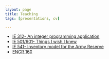 ```yaml
---
layout: page
title: Teaching
tags: [presentations, cv]

---
```

* [IE 312- An integer programming application](/presentations/Teaching/IE312)
* [IE 501/601- Things I wish I knew](/presentations/Teaching/IE601)
* [IE 541- Inventory model for the Army Reserve](/presentations/Teaching/IE541)
* [ENGR 160](/presentations/Teaching/ENGR160)